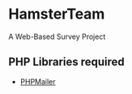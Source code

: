 # HamsterTeam
A Web-Based Survey Project

## PHP Libraries required
- [PHPMailer](https://github.com/PHPMailer/PHPMailer)

